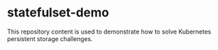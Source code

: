 # statefulset-demo
This repository content is used to demonstrate how to solve Kubernetes persistent storage challenges.

